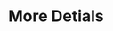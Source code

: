 ---
inv_num: 2012-027
add_credit:
url: 2012-027-more-details
title: More Detials
year: '2012'
display_year: '2012'
medium: Tic-tacs, Mercedes-Benz Concept Style Coupé
dims: Variable
pitch: "​A handful of tic-tacs thrown under the front seat of a Mercedes,....:)"
ps: So yeah, this was just some tic tacs thrown under the front seat of a Mercedes,..
  it wz in a show at MOCA LA (curated by Mike D!) I think it is my personal highlight
  of 2012. If you have a Mercedes and are interested in this work - aka having some
  tic tacs thrown under your front seat - please contact me using the contact on the
  ABOUT page of this site. Thanks and looking forward to hearing from you ! :)
live_url:
youtube:
related_code:
subheading:
download:
commission:
layout: things-i-made
---